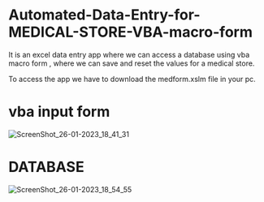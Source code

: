 # Automated-Data-Entry-for-MEDICAL-STORE-VBA-macro-form
It is an excel data entry app where we can access a database using vba macro form , where we can save and reset the values for a medical store.

To access the app we have to download the medform.xslm file in your pc. 

# vba input form

![ScreenShot_26-01-2023_18_41_31](https://user-images.githubusercontent.com/38237718/214846067-912442c7-9656-47dd-b1ce-34d38daea25a.png)

# DATABASE 
![ScreenShot_26-01-2023_18_54_55](https://user-images.githubusercontent.com/38237718/214846610-8a97d634-76bc-4c3f-8eb9-c8c0e7674db3.png)
